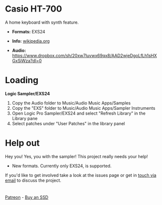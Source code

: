 # Casio HT-700 

A home keyboard with synth feature. 

-   **Formats:** EXS24
-    **Info:** [wikipedia.org](https://en.wikipedia.org/wiki/Casio_SD_Synthesizers/)


-   **Audio:** https://www.dropbox.com/sh/20xw7luvwx69qx8/AAD2wjeDgoLfLh1sHXGxSiWza?dl=0

# Loading

**Logic Sampler/EXS24**

1. Copy the Audio folder to Music/Audio Music Apps/Samples
2. Copy the "EXS" folder to Music/Audio Music Apps/Sampler Instruments
3. Open Logic Pro Sampler/EXS24 and select "Refresh Library" in the Library pane
4. Select patches under "User Patches" in the library panel 

# Help out
  
Hey you! Yes, you with the sampler! This project really needs your help! 

 - New formats. Currently only EXS24, is supported. 

 
 If you'd like to get involved take a look at the issues page or get in [touch via email](mailto:modularsamples@gmail.com) to discuss the project.

#

[Patreon](https://www.patreon.com/modularsamples) - [Buy an SSD](https://www.etsy.com/uk/listing/757499822/modularsamplescom-library-ssd)
